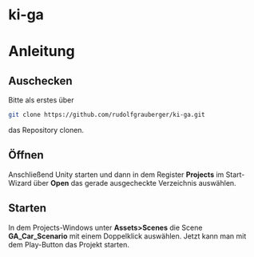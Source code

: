 # ki-ga

# Anleitung

## Auschecken
Bitte als erstes über 

```sh
git clone https://github.com/rudolfgrauberger/ki-ga.git
```

das Repository clonen.

## Öffnen
Anschließend Unity starten und dann in dem Register **Projects** im Start-Wizard über **Open** das gerade ausgecheckte Verzeichnis auswählen.

## Starten
In dem Projects-Windows unter **Assets>Scenes** die Scene **GA_Car_Scenario** mit einem Doppelklick auswählen. Jetzt kann man mit dem Play-Button das Projekt starten.

